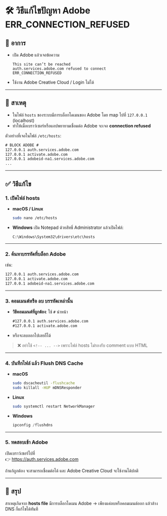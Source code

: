 # 🛠️ วิธีแก้ไขปัญหา Adobe ERR_CONNECTION_REFUSED

## 🔎 อาการ
- เปิด Adobe แล้วเจอข้อความ  
  ```
  This site can’t be reached
  auth.services.adobe.com refused to connect
  ERR_CONNECTION_REFUSED
  ```
- ใช้งาน Adobe Creative Cloud / Login ไม่ได้  

---

## 📌 สาเหตุ
- ในไฟล์ `hosts` ของระบบมีการบล็อกโดเมนของ Adobe โดย map ไปที่ `127.0.0.1` (localhost)  
- ทำให้เมื่อเบราว์เซอร์หรือแอปพยายามเชื่อมต่อ Adobe จะเจอ **connection refused**

ตัวอย่างที่เจอในไฟล์ `/etc/hosts`:
```txt
# BLOCK ADOBE #
127.0.0.1 auth.services.adobe.com
127.0.0.1 activate.adobe.com
127.0.0.1 adobeid-na1.services.adobe.com
...
```

---

## ✅ วิธีแก้ไข

### 1. เปิดไฟล์ hosts
- **macOS / Linux**
  ```bash
  sudo nano /etc/hosts
  ```
- **Windows**
  เปิด Notepad ด้วยสิทธิ์ Administrator แล้วเปิดไฟล์:  
  ```
  C:\Windows\System32\drivers\etc\hosts
  ```

---

### 2. ค้นหาบรรทัดที่บล็อก Adobe
เช่น:
```txt
127.0.0.1 auth.services.adobe.com
127.0.0.1 activate.adobe.com
127.0.0.1 adobeid-na1.services.adobe.com
```

---

### 3. คอมเมนต์หรือ ลบ บรรทัดเหล่านั้น
- **วิธีคอมเมนต์ที่ถูกต้อง**: ใช้ `#` นำหน้า  
  ```txt
  #127.0.0.1 auth.services.adobe.com
  #127.0.0.1 activate.adobe.com
  ```
- หรือจะลบออกไปเลยก็ได้

> ❌ อย่าใช้ `<!-- ... -->` เพราะไฟล์ hosts ไม่รองรับ comment แบบ HTML  

---

### 4. บันทึกไฟล์ แล้ว Flush DNS Cache
- **macOS**
  ```bash
  sudo dscacheutil -flushcache
  sudo killall -HUP mDNSResponder
  ```
- **Linux**
  ```bash
  sudo systemctl restart NetworkManager
  ```
- **Windows**
  ```powershell
  ipconfig /flushdns
  ```

---

### 5. ทดสอบเข้า Adobe
เปิดเบราว์เซอร์ไปที่  
👉 https://auth.services.adobe.com  

ถ้าแก้ถูกต้อง จะสามารถเชื่อมต่อได้ และ Adobe Creative Cloud จะใช้งานได้ปกติ  

---

## 🎯 สรุป
สาเหตุเกิดจาก **hosts file** มีการบล็อกโดเมน Adobe → เพียงแค่ลบหรือคอมเมนต์ออก แล้วล้าง DNS ก็แก้ไขได้ทันที  
